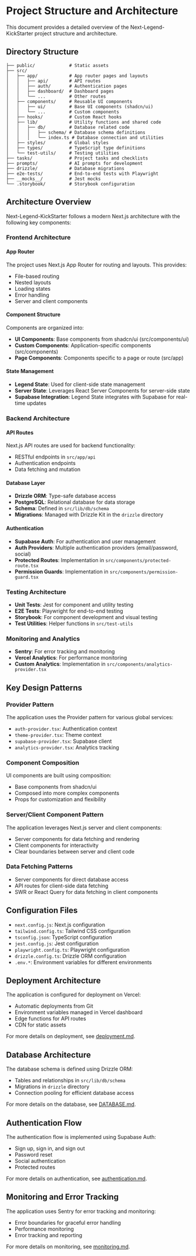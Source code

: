 # Project Structure and Architecture

This document provides a detailed overview of the Next-Legend-KickStarter project structure and architecture.

## Directory Structure

```
├── public/             # Static assets
├── src/
│   ├── app/            # App router pages and layouts
│   │   ├── api/        # API routes
│   │   ├── auth/       # Authentication pages
│   │   ├── dashboard/  # Dashboard pages
│   │   └── ...         # Other routes
│   ├── components/     # Reusable UI components
│   │   ├── ui/         # Base UI components (shadcn/ui)
│   │   └── ...         # Custom components
│   ├── hooks/          # Custom React hooks
│   ├── lib/            # Utility functions and shared code
│   │   ├── db/         # Database related code
│   │   │   ├── schema/ # Database schema definitions
│   │   │   └── index.ts # Database connection and utilities
│   ├── styles/         # Global styles
│   ├── types/          # TypeScript type definitions
│   └── test-utils/     # Testing utilities
├── tasks/              # Project tasks and checklists
├── prompts/            # AI prompts for development
├── drizzle/            # Database migrations
├── e2e-tests/          # End-to-end tests with Playwright
├── __mocks__/          # Jest mocks
└── .storybook/         # Storybook configuration
```

## Architecture Overview

Next-Legend-KickStarter follows a modern Next.js architecture with the following key components:

### Frontend Architecture

#### App Router

The project uses Next.js App Router for routing and layouts. This provides:
- File-based routing
- Nested layouts
- Loading states
- Error handling
- Server and client components

#### Component Structure

Components are organized into:
- **UI Components**: Base components from shadcn/ui (src/components/ui)
- **Custom Components**: Application-specific components (src/components)
- **Page Components**: Components specific to a page or route (src/app)

#### State Management

- **Legend State**: Used for client-side state management
- **Server State**: Leverages React Server Components for server-side state
- **Supabase Integration**: Legend State integrates with Supabase for real-time updates

### Backend Architecture

#### API Routes

Next.js API routes are used for backend functionality:
- RESTful endpoints in `src/app/api`
- Authentication endpoints
- Data fetching and mutation

#### Database Layer

- **Drizzle ORM**: Type-safe database access
- **PostgreSQL**: Relational database for data storage
- **Schema**: Defined in `src/lib/db/schema`
- **Migrations**: Managed with Drizzle Kit in the `drizzle` directory

#### Authentication

- **Supabase Auth**: For authentication and user management
- **Auth Providers**: Multiple authentication providers (email/password, social)
- **Protected Routes**: Implementation in `src/components/protected-route.tsx`
- **Permission Guards**: Implementation in `src/components/permission-guard.tsx`

### Testing Architecture

- **Unit Tests**: Jest for component and utility testing
- **E2E Tests**: Playwright for end-to-end testing
- **Storybook**: For component development and visual testing
- **Test Utilities**: Helper functions in `src/test-utils`

### Monitoring and Analytics

- **Sentry**: For error tracking and monitoring
- **Vercel Analytics**: For performance monitoring
- **Custom Analytics**: Implementation in `src/components/analytics-provider.tsx`

## Key Design Patterns

### Provider Pattern

The application uses the Provider pattern for various global services:
- `auth-provider.tsx`: Authentication context
- `theme-provider.tsx`: Theme context
- `supabase-provider.tsx`: Supabase client
- `analytics-provider.tsx`: Analytics tracking

### Component Composition

UI components are built using composition:
- Base components from shadcn/ui
- Composed into more complex components
- Props for customization and flexibility

### Server/Client Component Pattern

The application leverages Next.js server and client components:
- Server components for data fetching and rendering
- Client components for interactivity
- Clear boundaries between server and client code

### Data Fetching Patterns

- Server components for direct database access
- API routes for client-side data fetching
- SWR or React Query for data fetching in client components

## Configuration Files

- `next.config.js`: Next.js configuration
- `tailwind.config.ts`: Tailwind CSS configuration
- `tsconfig.json`: TypeScript configuration
- `jest.config.js`: Jest configuration
- `playwright.config.ts`: Playwright configuration
- `drizzle.config.ts`: Drizzle ORM configuration
- `.env.*`: Environment variables for different environments

## Deployment Architecture

The application is configured for deployment on Vercel:
- Automatic deployments from Git
- Environment variables managed in Vercel dashboard
- Edge functions for API routes
- CDN for static assets

For more details on deployment, see [deployment.md](./deployment.md).

## Database Architecture

The database schema is defined using Drizzle ORM:
- Tables and relationships in `src/lib/db/schema`
- Migrations in `drizzle` directory
- Connection pooling for efficient database access

For more details on the database, see [DATABASE.md](../DATABASE.md).

## Authentication Flow

The authentication flow is implemented using Supabase Auth:
- Sign up, sign in, and sign out
- Password reset
- Social authentication
- Protected routes

For more details on authentication, see [authentication.md](./authentication.md).

## Monitoring and Error Tracking

The application uses Sentry for error tracking and monitoring:
- Error boundaries for graceful error handling
- Performance monitoring
- Error tracking and reporting

For more details on monitoring, see [monitoring.md](./monitoring.md). 